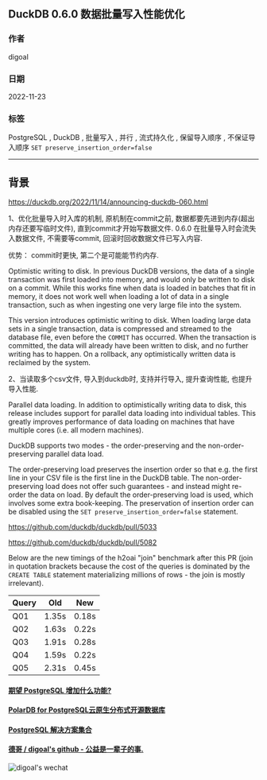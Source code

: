 ## DuckDB 0.6.0 数据批量写入性能优化    
                  
### 作者                  
digoal                  
                  
### 日期                  
2022-11-23                 
                  
### 标签                  
PostgreSQL , DuckDB , 批量写入 , 并行 , 流式持久化 , 保留导入顺序 , 不保证导入顺序 `SET preserve_insertion_order=false`      
                  
----                  
                  
## 背景           
https://duckdb.org/2022/11/14/announcing-duckdb-060.html      
  
1、优化批量导入时入库的机制, 原机制在commit之前, 数据都要先进到内存(超出内存还要写临时文件), 直到commit才开始写数据文件.  0.6.0 在批量导入时会流失入数据文件, 不需要等commit, 回滚时回收数据文件已写入内容.     
  
优势： commit时更快, 第二个是可能能节约内存.   
          
Optimistic writing to disk. In previous DuckDB versions, the data of a single transaction was first loaded into memory, and would only be written to disk on a commit. While this works fine when data is loaded in batches that fit in memory, it does not work well when loading a lot of data in a single transaction, such as when ingesting one very large file into the system.    
    
This version introduces optimistic writing to disk. When loading large data sets in a single transaction, data is compressed and streamed to the database file, even before the `COMMIT` has occurred. When the transaction is committed, the data will already have been written to disk, and no further writing has to happen. On a rollback, any optimistically written data is reclaimed by the system.    
    
2、当读取多个csv文件, 导入到duckdb时, 支持并行导入, 提升查询性能, 也提升导入性能.   
  
Parallel data loading. In addition to optimistically writing data to disk, this release includes support for parallel data loading into individual tables. This greatly improves performance of data loading on machines that have multiple cores (i.e. all modern machines).    
    
DuckDB supports two modes - the order-preserving and the non-order-preserving parallel data load.    
    
The order-preserving load preserves the insertion order so that e.g. the first line in your CSV file is the first line in the DuckDB table. The non-order-preserving load does not offer such guarantees - and instead might re-order the data on load. By default the order-preserving load is used, which involves some extra book-keeping. The preservation of insertion order can be disabled using the `SET preserve_insertion_order=false` statement.    
    
https://github.com/duckdb/duckdb/pull/5033  
  
https://github.com/duckdb/duckdb/pull/5082  
  
Below are the new timings of the h2oai "join" benchmark after this PR (join in quotation brackets because the cost of the queries is dominated by the `CREATE TABLE` statement materializing millions of rows - the join is mostly irrelevant).  
  
Query	|Old	|New  
---|---|---  
Q01	|1.35s	|0.18s  
Q02	|1.63s	|0.22s  
Q03	|1.91s	|0.28s  
Q04	|1.59s	|0.22s  
Q05	|2.31s	|0.45s  
  
  
#### [期望 PostgreSQL 增加什么功能?](https://github.com/digoal/blog/issues/76 "269ac3d1c492e938c0191101c7238216")
  
  
#### [PolarDB for PostgreSQL云原生分布式开源数据库](https://github.com/ApsaraDB/PolarDB-for-PostgreSQL "57258f76c37864c6e6d23383d05714ea")
  
  
#### [PostgreSQL 解决方案集合](https://yq.aliyun.com/topic/118 "40cff096e9ed7122c512b35d8561d9c8")
  
  
#### [德哥 / digoal's github - 公益是一辈子的事.](https://github.com/digoal/blog/blob/master/README.md "22709685feb7cab07d30f30387f0a9ae")
  
  
![digoal's wechat](../pic/digoal_weixin.jpg "f7ad92eeba24523fd47a6e1a0e691b59")
  
